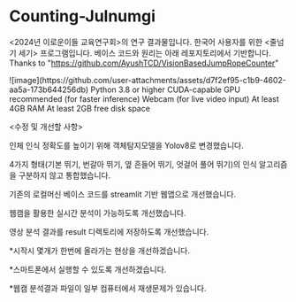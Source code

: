 # Counting-Julnumgi

<2024년 이로운이들 교육연구회>의 연구 결과물입니다.
한국어 사용자를 위한 <줄넘기 세기> 프로그램입니다.
베이스 코드와 원리는 아래 레포지토리에서 기반합니다.
Thanks to "https://github.com/AyushTCD/VisionBasedJumpRopeCounter"


<Project Structure>
![image](https://github.com/user-attachments/assets/d7f2ef95-c1b9-4602-aa5a-173b644256db)




<System Requirements>
Python 3.8 or higher
CUDA-capable GPU recommended (for faster inference)
Webcam (for live video input)
At least 4GB RAM
At least 2GB free disk space


<수정 및 개선할 사항>

인체 인식 정확도를 높이기 위해 객체탐지모델을 Yolov8로 변경했습니다.

4가지 형태(기본 뛰기, 번갈아 뛰기, 옆 흔들어 뛰기, 엇걸어 풀어 뛰기)의 인식 알고리즘을 구분하지 않고 통합했습니다.

기존의 로컬머신 베이스 코드를 streamlit 기반 웹앱으로 개선했습니다.

웹캠을 활용한 실시간 분석이 가능하도록 개선했습니다.

영상 분석 결과를 result 디렉토리에 저장하도록 개선했습니다.

*시작시 몇개가 한번에 올라가는 현상을 개선하겠습니다.

*스마트폰에서 실행할 수 있도록 개선하겠습니다.

*웹캠 분석결과 파일이 일부 컴퓨터에서 재생문제가 있습니다.
